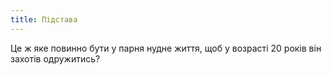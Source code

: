 ```yaml
---
title: Підстава
---
```


Це ж яке повинно бути у парня нудне життя, щоб у возрасті 20 років він захотів одружитись?

